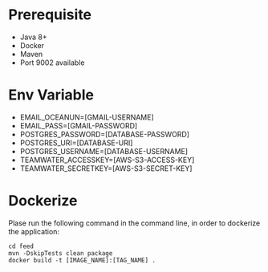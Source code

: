 # Prerequisite
* Java 8+
* Docker
* Maven
* Port 9002 available

# Env Variable
* EMAIL_OCEANUN=[GMAIL-USERNAME]
* EMAIL_PASS=[GMAIL-PASSWORD]
* POSTGRES_PASSWORD=[DATABASE-PASSWORD]
* POSTGRES_URI=[DATABASE-URI]
* POSTGRES_USERNAME=[DATABASE-USERNAME]
* TEAMWATER_ACCESSKEY=[AWS-S3-ACCESS-KEY]
* TEAMWATER_SECRETKEY=[AWS-S3-SECRET-KEY]

# Dockerize
Plase run the following command in the command line, in order to dockerize the application:
```
cd feed
mvn -DskipTests clean package
docker build -t [IMAGE_NAME]:[TAG_NAME] .
```
